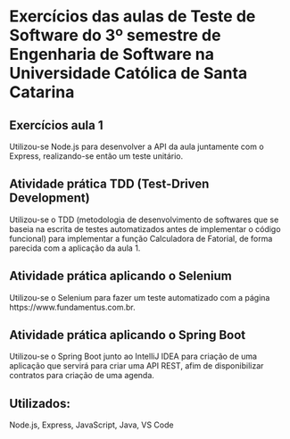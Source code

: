 <h1>Exercícios das aulas de Teste de Software do 3º semestre de Engenharia de Software na Universidade Católica de Santa Catarina</h1> 

<h2>Exercícios aula 1</h2> 
<p>Utilizou-se Node.js para desenvolver a API da aula juntamente com o Express, realizando-se então um teste unitário.</p>

<h2>Atividade prática TDD (Test-Driven Development)</h2> 
<p>Utilizou-se o TDD (metodologia de desenvolvimento de softwares que se baseia na escrita de testes automatizados antes de implementar o código funcional) para implementar a função Calculadora de Fatorial, de forma parecida com a aplicação da aula 1.</p>

<h2>Atividade prática aplicando o Selenium</h2>
<p>Utilizou-se o Selenium para fazer um teste automatizado com a página https://www.fundamentus.com.br.</p>

<h2>Atividade prática aplicando o Spring Boot</h2>
<p>Utilizou-se o Spring Boot junto ao IntelliJ IDEA para criação de uma aplicação que servirá para criar uma API REST, afim de disponibilizar contratos para criação de uma agenda.</p>

<h2> Utilizados:</h2>
<p>Node.js, Express, JavaScript, Java, VS Code</p>
